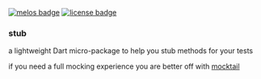 
[![melos badge][]][melos]
[![license badge][]][license]


### stub

 a lightweight Dart micro-package to help you stub methods for your tests

 if you need a full mocking experience you are better off with [mocktail](https://pub.dev/packages/mocktail)



[melos badge]: https://img.shields.io/badge/maintained%20with-melos-f700ff.svg
[melos]: https://github.com/invertase/melos
[license]: https://opensource.org/licenses/MIT
[license badge]: https://img.shields.io/badge/license-MIT-blue.svg

